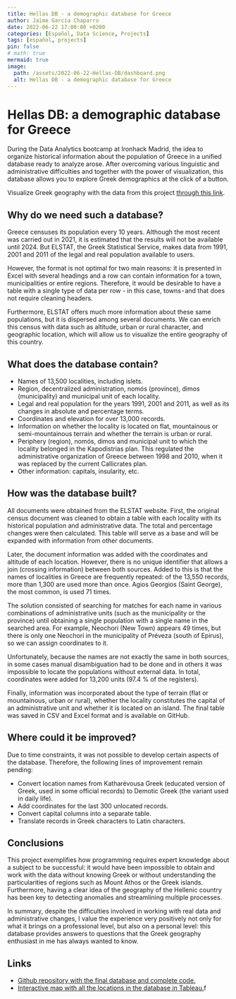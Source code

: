 ```yaml
---
title: Hellas DB - a demographic database for Greece
author: Jaime García Chaparro
date: 2022-06-22 17:00:00 +0200
categories: [Español, Data Science, Projects]
tags: [español, projects]
pin: false
# math: true
mermaid: true
image:
  path: /assets/2022-06-22-Hellas-DB/dashboard.png
  alt: Hellas DB - a demographic database for Greece
---
```


# Hellas DB: a demographic database for Greece

During the Data Analytics bootcamp at Ironhack Madrid, the idea to organize historical information about the population of Greece in a unified database ready to analyze arose. After overcoming various linguistic and administrative difficulties and together with the power of visualization, this database allows you to explore Greek demographics at the click of a button.

Visualize Greek geography with the data from this project [through this link](https://public.tableau.com/app/profile/jgchaparro/viz/Hellas_db_dashboard/Generaldashboard).

## Why do we need such a database?

Greece censuses its population every 10 years. Although the most recent was carried out in 2021, it is estimated that the results will not be available until 2024. But ELSTAT, the Greek Statistical Service, makes data from 1991, 2001 and 2011 of the legal and real population available to users.

However, the format is not optimal for two main reasons: it is presented in Excel with several headings and a row can contain information for a town, municipalities or entire regions. Therefore, it would be desirable to have a table with a single type of data per row - in this case, towns - and that does not require cleaning headers.

Furthermore, ELSTAT offers much more information about these same populations, but it is dispersed among several documents. We can enrich this census with data such as altitude, urban or rural character, and geographic location, which will allow us to visualize the entire geography of this country.

## What does the database contain?

* Names of 13,500 localities, including islets.
* Region, decentralized administration, nomós (province), dimos (municipality) and municipal unit of each locality.
* Legal and real population for the years 1991, 2001 and 2011, as well as its changes in absolute and percentage terms.
* Coordinates and elevation for over 13,000 records.
* Information on whether the locality is located on flat, mountainous or semi-mountainous terrain and whether the terrain is urban or rural.
* Periphery (region), nomós, dimos and municipal unit to which the locality belonged in the Kapodistrias plan. This regulated the administrative organization of Greece between 1998 and 2010, when it was replaced by the current Callicrates plan.
* Other information: capitals, insularity, etc.

## How was the database built?

All documents were obtained from the ELSTAT website. First, the original census document was cleaned to obtain a table with each locality with its historical population and administrative data. The total and percentage changes were then calculated. This table will serve as a base and will be expanded with information from other documents.

Later, the document information was added with the coordinates and altitude of each location. However, there is no unique identifier that allows a join (crossing information) between both sources. Added to this is that the names of localities in Greece are frequently repeated: of the 13,550 records, more than 1,300 are used more than once. Agios Georgios (Saint George), the most common, is used 71 times.

The solution consisted of searching for matches for each name in various combinations of administrative units (such as the municipality or the province) until obtaining a single population with a single name in the searched area. For example, Neochori (New Town) appears 49 times, but there is only one Neochori in the municipality of Préveza (south of Epirus), so we can assign coordinates to it.

Unfortunately, because the names are not exactly the same in both sources, in some cases manual disambiguation had to be done and in others it was impossible to locate the populations without external data. In total, coordinates were added for 13,200 units (97.4 % of the registers).

Finally, information was incorporated about the type of terrain (flat or mountainous, urban or rural), whether the locality constitutes the capital of an administrative unit and whether it is located on an island. The final table was saved in CSV and Excel format and is available on GitHub.

## Where could it be improved?

Due to time constraints, it was not possible to develop certain aspects of the database. Therefore, the following lines of improvement remain pending:

* Convert location names from Katharévousa Greek (educated version of Greek, used in some official records) to Demotic Greek (the variant used in daily life).
* Add coordinates for the last 300 unlocated records.
* Convert capital columns into a separate table.
* Translate records in Greek characters to Latin characters.

## Conclusions

This project exemplifies how programming requires expert knowledge about a subject to be successful: it would have been impossible to obtain and work with the data without knowing Greek or without understanding the particularities of regions such as Mount Athos or the Greek islands. Furthermore, having a clear idea of the geography of the Hellenic country has been key to detecting anomalies and streamlining multiple processes.

In summary, despite the difficulties involved in working with real data and administrative changes, I value the experience very positively not only for what it brings on a professional level, but also on a personal level: this database provides answers to questions that the Greek geography enthusiast in me has always wanted to know.

## Links

* [Github repository with the final database and complete code.](https://github.com/jgchaparro/HellasDB)
* [Interactive map with all the locations in the database in Tableau.](https://public.tableau.com/app/profile/jgchaparro/viz/Hellas_db_dashboard/Generaldashboard)f